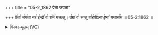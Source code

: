 +++
title = "05-2_1862 प्रेता जयता"

+++
प्रे꣢ता꣣ ज꣡य꣢ता नर꣣ इ꣡न्द्रो꣢ वः꣣ श꣡र्म꣢ यच्छतु। उ꣣ग्रा꣡ वः꣢ सन्तु बा꣣ह꣡वो꣢ऽनाधृ꣣ष्या꣡ यथास꣢꣯थ ॥ 05-2:1862 ॥

<details><summary>विस्वर-मूलम् (VC)</summary>

प्रेता जयता नर इन्द्रो वः शर्म यच्छतु । उग्रा वः सन्तु बाहवोऽनाधृष्या यथासथ ॥१८६२॥
</details>